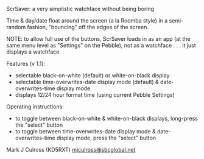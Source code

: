 ScrSaver: a very simplistic watchface without being boring

Time & day/date float around the screen (a la Roomba style)
   in a semi-random fashion, "bouncing" off the edges of the
   screen. 

NOTE: to allow full use of the buttons, ScrSaver
   loads in as an app (at the same menu level
   as "Settings" on the Pebble), not as a
   watchface . . . it just displays a watchface

Features (v 1.1):
- selectable black-on-white (default) or
  white-on-black display
- selectable time-overwrites-date display mode
  (default) & date-overwrites-time display mode
- displays 12/24 hour format time (using current
  Pebble Settings)

Operating instructions:
- to toggle between black-on-white & white-on-black
  displays, long-press the "select" button
- to toggle between time-overwrites-date display
  mode & date-overwrites-time display mode, press
  the "select" button

Mark J Culross (KD5RXT)
mjculross@sbcglobal.net
